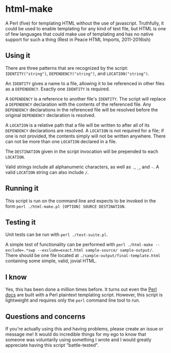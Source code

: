 # html-make
A Perl (five) for templating HTML without the use of javascript. Truthfully, it could be used to enable templating for any kind of text file, but HTML is one of few languages that could make use of templating and has no native support for such a thing (Rest in Peace HTML Imports, 2011-2016ish)

## Using it
There are three patterns that are recognized by the script: `IDENTITY("string")`, `DEPENDENCY("string")`, and `LOCATION("string")`.

An `IDENTITY` gives a name to a file, allowing it to be referenced in other files as a `DEPENDENCY`. Exactly one `IDENTITY` is required.

A `DEPENDENCY` is a reference to another file's `IDENTITY`. The script will replace a `DEPENDENCY` declaration with the contents of the referenced file. Any `DEPENDENCY` declarations in the referenced file will be resolved before the original `DEPENDENCY` declaration is resolved.

A `LOCATION` is a relative path that a file will be written to after all of its `DEPENDENCY` declarations are resolved. A `LOCATION` is not required for a file; if one is not provided, the contents simply will not be written anywhere. There can not be more than one `LOCATION` declared in a file.

The `DESTINATION` given in the script invocation will be prepended to each `LOCATION`.

Valid strings include all alphanumeric characters, as well as `.`, `_`, and `-`.
A valid `LOCATION` string can also include `/`. 

## Running it
This script is run on the command line and expects to be invoked in the form `perl ./html-make.pl [OPTION] SOURCE DESTINATION`.

## Testing it
Unit tests can be run with `perl ./test-suite.pl`.

A simple test of functionality can be performed with `perl ./html-make --exclude=.*swp --exclude=exact.html sample-source/ sample-output/`. There should be one file located at `./sample-output/final-template.html` containing some simple, valid, jovial HTML.

## I know
Yes, this has been done a million times before. It turns out even the [Perl docs](https://perldoc.perl.org/) are built with a Perl plaintext templating script. However, this script is lightweight and requires only the `perl` command line tool to run.

## Questions and concerns
If you're actually using this and having problems, please create an issue or message me! It would do incredible things for my ego to know that someone was voluntarily using something I wrote and I would greatly appreciate having this script "battle-tested".
